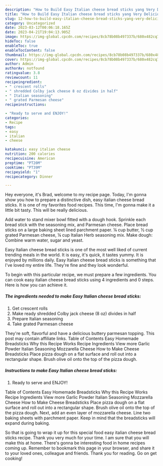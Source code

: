 ```yaml
---
description: "How to Build Easy Italian cheese bread sticks yang Very Delicious}"
title: "How to Build Easy Italian cheese bread sticks yang Very Delicious}"
slug: 12-how-to-build-easy-italian-cheese-bread-sticks-yang-very-delicious
category: Uncategorized
date: 2023-03-12T00:06:18.165Z
date: 2023-04-21T19:04:13.905Z
image: https://img-global.cpcdn.com/recipes/8cb78b08b497337b/680x482cq70/easy-italian-cheese-bread-sticks-recipe-main-photo.jpg
hideToc: false
enableToc: true
enableTocContent: false
thumbnail: https://img-global.cpcdn.com/recipes/8cb78b08b497337b/680x482cq70/easy-italian-cheese-bread-sticks-recipe-main-photo.jpg
cover: https://img-global.cpcdn.com/recipes/8cb78b08b497337b/680x482cq70/easy-italian-cheese-bread-sticks-recipe-main-photo.jpg
author: Admin
authorAv: notfound
ratingvalue: 3.8
reviewcount: 11
recipeingredient:
- " crescent rolls"
- " shredded Colby jack cheese 8 oz divides in half"
- " Italian seasoning"
- " grated Parmesan cheese"
recipeinstructions:

- "Ready to serve and ENJOY!"
categories:
- Recipe
tags:
- easy
- italian
- cheese

katakunci: easy italian cheese 
nutrition: 200 calories
recipecuisine: American
preptime: "PT20M"
cooktime: "PT39M"
recipeyield: "1"
recipecategory: Dinner

---
```



Hey everyone, it's Brad, welcome to my recipe page. Today, I'm gonna show you how to prepare a distinctive dish, easy italian cheese bread sticks. It is one of my favorites food recipes. This time, I'm gonna make it a little bit tasty. This will be really delicious.

Add water to stand mixer bowl fitted with a dough hook. Sprinkle each bread stick with the seasoning mix, and Parmesan cheese. Place bread sticks on a large baking sheet lined parchment paper. ¼ cup butter, ½ cup grated Parmesan cheese, ¼ cup Italian Herb seasoning mix. Make dough: Combine warm water, sugar and yeast.

Easy Italian cheese bread sticks is one of the most well liked of current trending meals in the world. It is easy, it's quick, it tastes yummy. It is enjoyed by millions daily. Easy Italian cheese bread sticks is something that I've loved my entire life. They're fine and they look wonderful.


To begin with this particular recipe, we must prepare a few ingredients. You can cook easy italian cheese bread sticks using 4 ingredients and 0 steps. Here is how you can achieve it.

<!--inarticleads1-->

##### The ingredients needed to make Easy Italian cheese bread sticks:

1. Get  crescent rolls
1. Make ready  shredded Colby jack cheese (8 oz) divides in half
1. Prepare  Italian seasoning
1. Take  grated Parmesan cheese


They&#39;re soft, flavorful and have a delicious buttery parmesan topping. This post may contain affiliate links. Table of Contents Easy Homemade Breadsticks Why this Recipe Works Recipe Ingredients View more Garlic Powder Italian Seasoning Mozzarella Cheese How to Make Cheese Breadsticks Place pizza dough on a flat surface and roll out into a rectangular shape. Brush olive oil onto the top of the pizza dough. 

<!--inarticleads2-->

##### Instructions to make Easy Italian cheese bread sticks:


1. Ready to serve and ENJOY!

Table of Contents Easy Homemade Breadsticks Why this Recipe Works Recipe Ingredients View more Garlic Powder Italian Seasoning Mozzarella Cheese How to Make Cheese Breadsticks Place pizza dough on a flat surface and roll out into a rectangular shape. Brush olive oil onto the top of the pizza dough. Next, add an even layer of mozzarella cheese. Line two baking sheets with parchment paper. Keep in mind that the breadsticks will expand during baking. 

So that is going to wrap it up for this special food easy italian cheese bread sticks recipe. Thank you very much for your time. I am sure that you will make this at home. There's gonna be interesting food in home recipes coming up. Remember to bookmark this page in your browser, and share it to your loved ones, colleague and friends. Thank you for reading. Go on get cooking!

